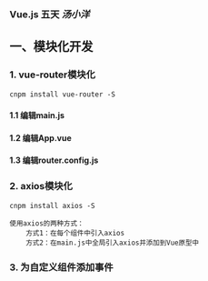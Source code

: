 ### Vue.js 五天 *汤小洋*

## 一、模块化开发

### 1. vue-router模块化
    cnpm install vue-router -S

#### 1.1 编辑main.js
    
#### 1.2 编辑App.vue

#### 1.3 编辑router.config.js

### 2. axios模块化
    cnpm install axios -S

    使用axios的两种方式：
        方式1：在每个组件中引入axios
        方式2：在main.js中全局引入axios并添加到Vue原型中

### 3. 为自定义组件添加事件    